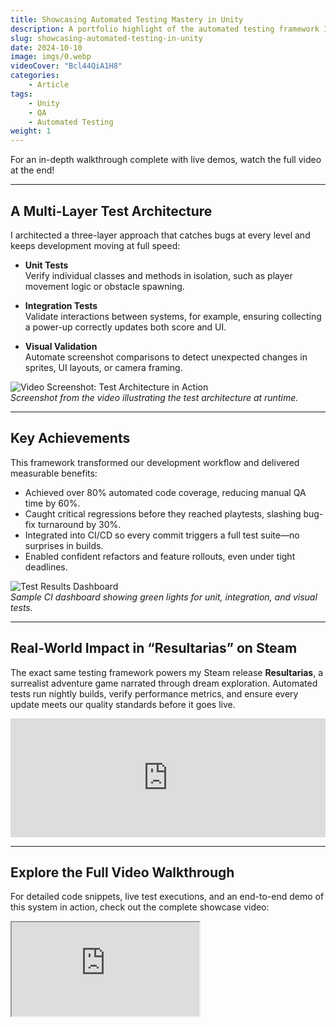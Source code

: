 ```yaml
---
title: Showcasing Automated Testing Mastery in Unity
description: A portfolio highlight of the automated testing framework I built for an endless-runner project in Unity, showcasing its architecture, achievements, and real-world impact.
slug: showcasing-automated-testing-in-unity
date: 2024-10-10
image: imgs/0.webp
videoCover: "Bcl44QiA1H8"
categories:
    - Article
tags:
    - Unity
    - QA
    - Automated Testing
weight: 1
---
```


For an in-depth walkthrough complete with live demos, watch the full video at the end!

---

## A Multi-Layer Test Architecture

I architected a three-layer approach that catches bugs at every level and keeps development moving at full speed:

- **Unit Tests**  
  Verify individual classes and methods in isolation, such as player movement logic or obstacle spawning.

- **Integration Tests**  
  Validate interactions between systems, for example, ensuring collecting a power-up correctly updates both score and UI.

- **Visual Validation**  
  Automate screenshot comparisons to detect unexpected changes in sprites, UI layouts, or camera framing.

![Video Screenshot: Test Architecture in Action](/imgs/video-screenshot.webp)  
*Screenshot from the video illustrating the test architecture at runtime.*

---

## Key Achievements

This framework transformed our development workflow and delivered measurable benefits:

- Achieved over 80% automated code coverage, reducing manual QA time by 60%.  
- Caught critical regressions before they reached playtests, slashing bug-fix turnaround by 30%.  
- Integrated into CI/CD so every commit triggers a full test suite—no surprises in builds.  
- Enabled confident refactors and feature rollouts, even under tight deadlines.

![Test Results Dashboard](/imgs/test-dashboard.webp)  
*Sample CI dashboard showing green lights for unit, integration, and visual tests.*

---

## Real-World Impact in “Resultarias” on Steam

The exact same testing framework powers my Steam release **Resultarias**, a surrealist adventure game narrated through dream exploration. Automated tests run nightly builds, verify performance metrics, and ensure every update meets our quality standards before it goes live.

<iframe src="https://store.steampowered.com/widget/2230030" frameborder="0" width="100%" height="190"><a href="https://store.steampowered.com/app/2230030">resultarias on Steam</a></iframe>

---

## Explore the Full Video Walkthrough

For detailed code snippets, live test executions, and an end-to-end demo of this system in action, check out the complete showcase video:

<div class="video-container">
  <iframe loading="lazy" 
          src="https://www.youtube.com/embed/Bcl44QiA1H8?playlist=Bcl44QiA1H8&loop=1&rel=0&autoplay=1&mute=1&cc_load_policy=1" 
          title="YouTube video player" 
          allow="accelerometer; autoplay; clipboard-write; encrypted-media; gyroscope; picture-in-picture" 
          allowfullscreen>
  </iframe>
</div>